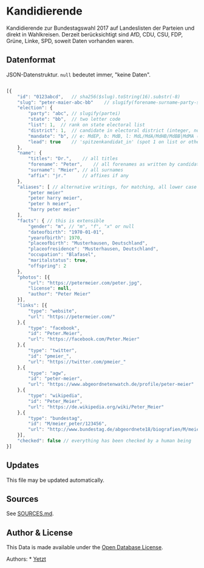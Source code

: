 # Kandidierende

Kandidierende zur Bundestagswahl 2017 auf Landeslisten der Parteien und direkt in Wahlkreisen.
Derzeit berücksichtigt sind AfD, CDU, CSU, FDP, Grüne, Linke, SPD, soweit Daten vorhanden waren.

## Datenformat

JSON-Datenstruktur. `null` bedeutet immer, "keine Daten".

``` javascript

[{
	"id": "0123abcd",	// sha256($slug).toString(16).substr(-8)
	"slug": "peter-maier-abc-bb"	// slugify(forename-surname-party-state)
	"election": {
		"party": "abc",	// slugify(partei)
		"state": "bb",	// two letter code
		"list": 1,	// rank on state electoral list
		"district": 1,	// candidate in electoral district (integer, no leading zeros)
		"mandate": "b", // e: MdEP, b: MdB, l: MdL/MdA/MdHB/MdBB|MdMA (state)
		"lead": true	// 'spitzenkandidat_in' (spot 1 on list or otherwise)
	},
	"name": {
		"titles": "Dr.",	// all titles
		"forename": "Peter",	// all forenames as written by candidate
		"surname": "Meier",	// all surnames
		"affix": "jr."		// affixes if any
	},
	"aliases": [ // alternative writings, for matching, all lower case and no special characters
		"peter meier"
		"peter harry meier",
		"peter h meier",
		"harry peter meier"
	],
	"facts": { // this is extensible
		"gender": "m", // "m", "f", "x" or null
		"dateofbirth": "1970-01-01",
		"yearofbirth": 1970,
		"placeofbirth": "Musterhausen, Deutschland",
		"placeofresidence": "Musterhausen, Deutschland",
		"occupation": "Blafasel",
		"maritalstatus": true,
		"offspring": 2
	},
	"photos": [{
		"url": "https://petermeier.com/peter.jpg",
		"license": null,
		"author": "Peter Meier"
	}],
	"links": [{
		"type": "website",
		"url": "https://petermeier.com/"
	},{
		"type": "facebook",
		"id": "Peter.Meier",
		"url": "https://facebook.com/Peter.Meier"
	},{
		"type": "twitter",
		"id": "pmeier_",
		"url": "https://twitter.com/pmeier_"
	},{
		"type": "agw",
		"id": "peter-meier",
		"url": "https://www.abgeordnetenwatch.de/profile/peter-meier"
	},{
		"type": "wikipedia",
		"id": "Peter_Meier",
		"url": "https://de.wikipedia.org/wiki/Peter_Meier"
	},{
		"type": "bundestag",
		"id": "M/meier_peter/123456",
		"url": "http://www.bundestag.de/abgeordnete18/biografien/M/meier_peter/123456"
	}],
	"checked": false // everything has been checked by a human being
}]

```

## Updates

This file may be updated automatically.

## Sources

See [SOURCES.md](SOURCES.md).

## Author & License

This Data is made available under the [Open Database License](https://opendatacommons.org/licenses/odbl/).

Authors: 
	* [Yetzt](https://yetzt.me)
